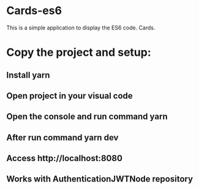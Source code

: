 # Cards-es6
This is a simple application to display the ES6 code. Cards.

# Copy the project and setup:

## Install yarn

## Open project in your visual code

## Open the console and run command **yarn**

## After run command **yarn dev**

## Access http://localhost:8080

## Works with AuthenticationJWTNode repository
